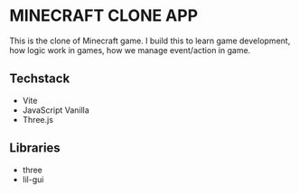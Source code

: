 # MINECRAFT CLONE APP

This is the clone of Minecraft game. I build this to learn game development, how logic work in games, how we manage event/action in game.

## Techstack

- Vite
- JavaScript Vanilla
- Three.js

## Libraries

- three
- lil-gui

